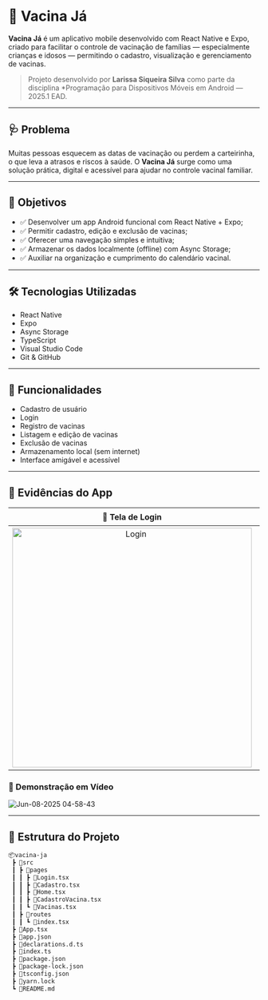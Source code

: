 # 📱 Vacina Já

**Vacina Já** é um aplicativo mobile desenvolvido com React Native e Expo, criado para facilitar o controle de vacinação de famílias — especialmente crianças e idosos — permitindo o cadastro, visualização e gerenciamento de vacinas.

> Projeto desenvolvido por **Larissa Siqueira Silva** como parte da disciplina *Programação para Dispositivos Móveis em Android — 2025.1 EAD.

---

## 🩺 Problema

Muitas pessoas esquecem as datas de vacinação ou perdem a carteirinha, o que leva a atrasos e riscos à saúde. O **Vacina Já** surge como uma solução prática, digital e acessível para ajudar no controle vacinal familiar.

---

## 🎯 Objetivos

- ✅ Desenvolver um app Android funcional com React Native + Expo;
- ✅ Permitir cadastro, edição e exclusão de vacinas;
- ✅ Oferecer uma navegação simples e intuitiva;
- ✅ Armazenar os dados localmente (offline) com Async Storage;
- ✅ Auxiliar na organização e cumprimento do calendário vacinal.

---

## 🛠️ Tecnologias Utilizadas

- React Native
- Expo
- Async Storage
- TypeScript
- Visual Studio Code
- Git & GitHub

---

## 🧩 Funcionalidades

- Cadastro de usuário
- Login
- Registro de vacinas
- Listagem e edição de vacinas
- Exclusão de vacinas
- Armazenamento local (sem internet)
- Interface amigável e acessível

---

## 📸 Evidências do App

|🔐 Tela de Login|🔐 Tela de Cadastro|🏠 Tela Inicial|📝 Tela de Cadastro de Vacinas|📋 Tela de Listagem de Vacinas|
|:--:|:--:|:--:|:--:|:--:|
|<img width="480" alt="Login" src="https://github.com/user-attachments/assets/040f6f1a-e271-4623-8975-10e48a73ecf5" />|<img width="479" alt="Cadastro" src="https://github.com/user-attachments/assets/680dadb6-186c-472f-84f3-5c9e4682947c" />|<img width="478" alt="Tela-Inicial" src="https://github.com/user-attachments/assets/e8dddf4f-94c9-4f91-9d00-54a73045ac77" />|<img width="483" alt="Cadastro-Vacina" src="https://github.com/user-attachments/assets/8b788b13-665c-41f2-bcec-be3cff21ea47" />|<img width="478" alt="Listagem-Vacinas" src="https://github.com/user-attachments/assets/4e3d9ad5-c530-4a4f-9b05-93eaff289aba" />|


### 🎥 Demonstração em Vídeo
![Jun-08-2025 04-58-43](https://github.com/user-attachments/assets/78e360da-30d8-4af5-b5ad-bf5a46e3f7d3)


---

## 📁 Estrutura do Projeto

```bash
📦vacina-ja
 ┣ 📂src  
 ┃ ┣ 📂pages  
 ┃ ┃ ┣ 📜Login.tsx  
 ┃ ┃ ┣ 📜Cadastro.tsx  
 ┃ ┃ ┣ 📜Home.tsx  
 ┃ ┃ ┣ 📜CadastroVacina.tsx  
 ┃ ┃ ┗ 📜Vacinas.tsx
 ┃ ┣ 📂routes
 ┃ ┃ ┗ 📜index.tsx 
 ┣ 📜App.tsx  
 ┣ 📜app.json  
 ┣ 📜declarations.d.ts  
 ┣ 📜index.ts  
 ┣ 📜package.json  
 ┣ 📜package-lock.json  
 ┣ 📜tsconfig.json  
 ┣ 📜yarn.lock  
 ┗ 📜README.md  
